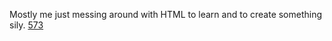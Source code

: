 Mostly me just messing around with HTML to learn and to create something sily.
[573](https://ajaysdvx.github.io/573)
